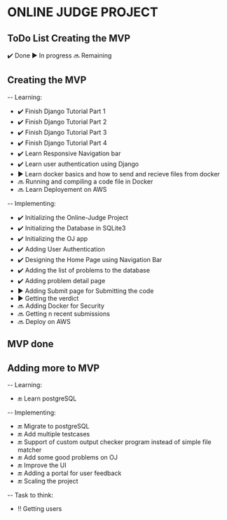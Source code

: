 # ONLINE JUDGE PROJECT

## ToDo List Creating the MVP
✔️ Done
▶️ In progress
🔜 Remaining

## Creating the MVP
-- Learning:
- ✔️ Finish Django Tutorial Part 1
- ✔️ Finish Django Tutorial Part 2
- ✔️ Finish Django Tutorial Part 3
- ✔️ Finish Django Tutorial Part 4
- ✔️ Learn Responsive Navigation bar 
- ✔️ Learn user authentication using Django
- ▶️ Learn docker basics and how to send and recieve files from docker
- 🔜 Running and compiling a code file in Docker 
- 🔜 Learn Deployement on AWS

-- Implementing:
- ✔️ Initializing the Online-Judge Project
- ✔️ Initializing the Database in SQLite3
- ✔️ Initializing the OJ app
- ✔️ Adding User Authentication
- ✔️ Designing the Home Page using Navigation Bar
- ✔️ Adding the list of problems to the database
- ✔️ Adding problem detail page
- ▶️ Adding Submit page for Submitting the code 
- ▶️ Getting the verdict
- 🔜 Adding Docker for Security
- 🔜 Getting n recent submissions 
- 🔜 Deploy on AWS

## MVP done

## Adding more to MVP
-- Learning:
- 🔚 Learn postgreSQL

-- Implementing:
- 🔚 Migrate to postgreSQL
- 🔚 Add multiple testcases
- 🔚 Support of custom output checker program instead of simple file matcher
- 🔚 Add some good problems on OJ
- 🔚 Improve the UI
- 🔚 Adding a portal for user feedback
- 🔚 Scaling the project

-- Task to think:
- ‼️ Getting users
